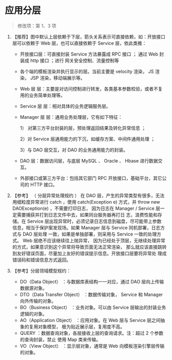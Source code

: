 # 应用分层

> 修改项：第 1、3 项

1. 【推荐】图中默认上层依赖于下层，箭头关系表示可直接依赖，如：开放接口层可以依赖于
   Web 层，也可以直接依赖于 Service 层，依此类推：

   - 开放接口层：可直接封装 Service 方法暴露成 RPC 接口 ； 通过 Web 封装成 http 接口 ；进行
     网关安全控制、流量控制等


   - 各个端的模板渲染并执行显示的层。当前主要是 velocity 渲染， JS 渲染，
     JSP 渲染，移动端展示等。


   - Web 层 层：主要是对访问控制进行转发，各类基本参数校验，或者不复用的业务简单处理等。

   - Service 层 层：相对具体的业务逻辑服务层。

   - Manager 层 层：通用业务处理层，它有如下特征：

     1） 对第三方平台封装的层，预处理返回结果及转化异常信息 ；

     2）对 Service 层通用能力的下沉，如缓存方案、中间件通用处理 ；

     3）与 DAO 层交互，对 DAO 的业务通用能力的封装。

   - DAO 层：数据访问层，与底层 MySQL 、 Oracle 、 Hbase 进行数据交互。

   - 外部接口或第三方平台：包括其它部门 RPC 开放接口，基础平台，其它公司的 HTTP 接口。

2. 【参考】  （ 分层异常处理规约 ） 在 DAO 层，产生的异常类型有很多，无法用细粒度异常进行
   catch ，使用 catch(Exception e) 方式，并 throw new DAOException(e) ，不需要打印日志，
   因为日志在 Manager / Service 层一定需要捕获并打到日志文件中去，如果同台服务器再打日
   志，浪费性能和存储。在 Service 层出现异常时，必须记录日志信息到磁盘，尽可能带上参数
   信息，相当于保护案发现场。如果 Manager 层与 Service 同机部署，日志方式与 DAO 层处理
   一致，如果是单独部署，则采用与 Service 一致的处理方式。 Web 层绝不应该继续往上抛异常，
   因为已经处于顶层，无继续处理异常的方式，如果意识到这个异常将导致页面无法正常渲染，
   那么就应该直接跳转到友好错误页面，尽量加上友好的错误提示信息。开放接口层要将异常处
   理成错误码和错误信息方式返回。

3. 【参考】分层领域模型规约：

   - DO（Data Object） ：与数据库表结构一一对应，通过 DAO 层向上传输数据源对象。
   - DTO（Data Transfer Object） ：数据传输对象， Service 和 Manager 向外传输的对象。
   - BO（Business Object） ：业务对象。可以由 Service 层输出的封装业务逻辑的对象。
   - AO（Application Object） ：应用对象。在 Web 层与 Service 层之间抽象的复用对象模型，
     极为贴近展示层，复用度不高。
   - QUERY ：数据查询对象，各层接收上层的查询请求。注：超过 2 个参数的查询封装，禁止
     使用 Map 类来传输。
   - VO（View Object） ：显示层对象，通常是 Web 向模板渲染引擎层传输的对象。
